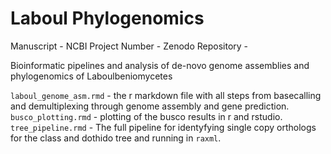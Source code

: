 # Laboul Phylogenomics

Manuscript - 
NCBI Project Number - 
Zenodo Repository - 

Bioinformatic pipelines and analysis of de-novo genome assemblies and phylogenomics of Laboulbeniomycetes

`laboul_genome_asm.rmd` - the r markdown file with all steps from basecalling and demultiplexing through genome assembly and gene prediction.  
`busco_plotting.rmd` - plotting of the busco results in r and rstudio.  
`tree_pipeline.rmd` - The full pipeline for identyfying single copy orthologs for the class and dothido tree and running in `raxml`.  
